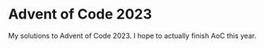 # Advent of Code 2023

My solutions to Advent of Code 2023. I hope to actually finish AoC this year.
